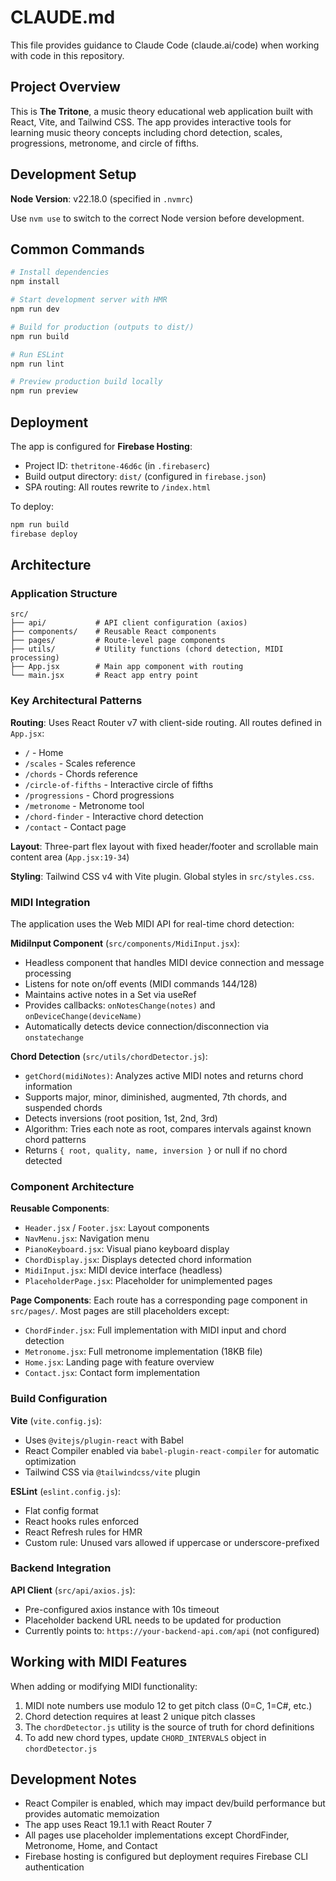 # CLAUDE.md

This file provides guidance to Claude Code (claude.ai/code) when working with code in this repository.

## Project Overview

This is **The Tritone**, a music theory educational web application built with React, Vite, and Tailwind CSS. The app provides interactive tools for learning music theory concepts including chord detection, scales, progressions, metronome, and circle of fifths.

## Development Setup

**Node Version**: v22.18.0 (specified in `.nvmrc`)

Use `nvm use` to switch to the correct Node version before development.

## Common Commands

```bash
# Install dependencies
npm install

# Start development server with HMR
npm run dev

# Build for production (outputs to dist/)
npm run build

# Run ESLint
npm run lint

# Preview production build locally
npm run preview
```

## Deployment

The app is configured for **Firebase Hosting**:
- Project ID: `thetritone-46d6c` (in `.firebaserc`)
- Build output directory: `dist/` (configured in `firebase.json`)
- SPA routing: All routes rewrite to `/index.html`

To deploy:
```bash
npm run build
firebase deploy
```

## Architecture

### Application Structure

```
src/
├── api/           # API client configuration (axios)
├── components/    # Reusable React components
├── pages/         # Route-level page components
├── utils/         # Utility functions (chord detection, MIDI processing)
├── App.jsx        # Main app component with routing
└── main.jsx       # React app entry point
```

### Key Architectural Patterns

**Routing**: Uses React Router v7 with client-side routing. All routes defined in `App.jsx`:
- `/` - Home
- `/scales` - Scales reference
- `/chords` - Chords reference
- `/circle-of-fifths` - Interactive circle of fifths
- `/progressions` - Chord progressions
- `/metronome` - Metronome tool
- `/chord-finder` - Interactive chord detection
- `/contact` - Contact page

**Layout**: Three-part flex layout with fixed header/footer and scrollable main content area (`App.jsx:19-34`)

**Styling**: Tailwind CSS v4 with Vite plugin. Global styles in `src/styles.css`.

### MIDI Integration

The application uses the Web MIDI API for real-time chord detection:

**MidiInput Component** (`src/components/MidiInput.jsx`):
- Headless component that handles MIDI device connection and message processing
- Listens for note on/off events (MIDI commands 144/128)
- Maintains active notes in a Set via useRef
- Provides callbacks: `onNotesChange(notes)` and `onDeviceChange(deviceName)`
- Automatically detects device connection/disconnection via `onstatechange`

**Chord Detection** (`src/utils/chordDetector.js`):
- `getChord(midiNotes)`: Analyzes active MIDI notes and returns chord information
- Supports major, minor, diminished, augmented, 7th chords, and suspended chords
- Detects inversions (root position, 1st, 2nd, 3rd)
- Algorithm: Tries each note as root, compares intervals against known chord patterns
- Returns `{ root, quality, name, inversion }` or null if no chord detected

### Component Architecture

**Reusable Components**:
- `Header.jsx` / `Footer.jsx`: Layout components
- `NavMenu.jsx`: Navigation menu
- `PianoKeyboard.jsx`: Visual piano keyboard display
- `ChordDisplay.jsx`: Displays detected chord information
- `MidiInput.jsx`: MIDI device interface (headless)
- `PlaceholderPage.jsx`: Placeholder for unimplemented pages

**Page Components**: Each route has a corresponding page component in `src/pages/`. Most pages are still placeholders except:
- `ChordFinder.jsx`: Full implementation with MIDI input and chord detection
- `Metronome.jsx`: Full metronome implementation (18KB file)
- `Home.jsx`: Landing page with feature overview
- `Contact.jsx`: Contact form implementation

### Build Configuration

**Vite** (`vite.config.js`):
- Uses `@vitejs/plugin-react` with Babel
- React Compiler enabled via `babel-plugin-react-compiler` for automatic optimization
- Tailwind CSS via `@tailwindcss/vite` plugin

**ESLint** (`eslint.config.js`):
- Flat config format
- React hooks rules enforced
- React Refresh rules for HMR
- Custom rule: Unused vars allowed if uppercase or underscore-prefixed

### Backend Integration

**API Client** (`src/api/axios.js`):
- Pre-configured axios instance with 10s timeout
- Placeholder backend URL needs to be updated for production
- Currently points to: `https://your-backend-api.com/api` (not configured)

## Working with MIDI Features

When adding or modifying MIDI functionality:
1. MIDI note numbers use modulo 12 to get pitch class (0=C, 1=C#, etc.)
2. Chord detection requires at least 2 unique pitch classes
3. The `chordDetector.js` utility is the source of truth for chord definitions
4. To add new chord types, update `CHORD_INTERVALS` object in `chordDetector.js`

## Development Notes

- React Compiler is enabled, which may impact dev/build performance but provides automatic memoization
- The app uses React 19.1.1 with React Router 7
- All pages use placeholder implementations except ChordFinder, Metronome, Home, and Contact
- Firebase hosting is configured but deployment requires Firebase CLI authentication
